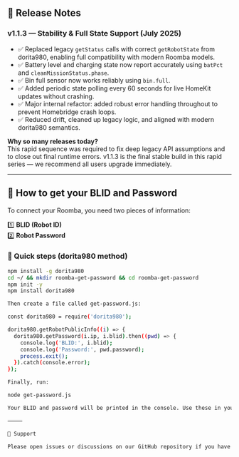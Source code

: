 ## 🚨 Release Notes

### v1.1.3 — Stability & Full State Support (July 2025)

- ✅ Replaced legacy `getStatus` calls with correct `getRobotState` from dorita980, enabling full compatibility with modern Roomba models.
- ✅ Battery level and charging state now report accurately using `batPct` and `cleanMissionStatus.phase`.
- ✅ Bin full sensor now works reliably using `bin.full`.
- ✅ Added periodic state polling every 60 seconds for live HomeKit updates without crashing.
- ✅ Major internal refactor: added robust error handling throughout to prevent Homebridge crash loops.
- ✅ Reduced drift, cleaned up legacy logic, and aligned with modern dorita980 semantics.

**Why so many releases today?**  
This rapid sequence was required to fix deep legacy API assumptions and to close out final runtime errors. v1.1.3 is the final stable build in this rapid series — we recommend all users upgrade immediately.

---

## 🔑 How to get your BLID and Password

To connect your Roomba, you need two pieces of information:

1️⃣ **BLID (Robot ID)**  
2️⃣ **Robot Password**

### 📄 Quick steps (dorita980 method)

```bash
npm install -g dorita980
cd ~/ && mkdir roomba-get-password && cd roomba-get-password
npm init -y
npm install dorita980

Then create a file called get-password.js:

const dorita980 = require('dorita980');

dorita980.getRobotPublicInfo((i) => {
  dorita980.getPassword(i.ip, i.blid).then((pwd) => {
    console.log('BLID:', i.blid);
    console.log('Password:', pwd.password);
    process.exit();
  }).catch(console.error);
});

Finally, run:

node get-password.js

Your BLID and password will be printed in the console. Use these in your Homebridge Roomb-O-Matic configuration.

⸻

💬 Support

Please open issues or discussions on our GitHub repository if you have questions or run into any problems. Join us on this journey to make HomeKit vacuums first-class citizens — the O‑Matic way!
